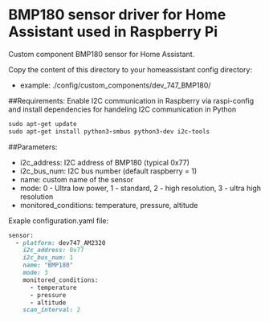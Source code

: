 # BMP180 sensor driver for Home Assistant used in Raspberry Pi
Custom component BMP180 sensor for Home Assistant.

Copy the content of this directory to your homeassistant config directory:
  - example: ./config/custom_components/dev_747_BMP180/

##Requirements:
Enable I2C communication in Raspberry via raspi-config and install dependencies for handeling I2C communication in Python
```ruby
sudo apt-get update
sudo apt-get install python3-smbus python3-dev i2c-tools
```

##Parameters:
  - i2c_address: I2C address of BMP180 (typical 0x77)
  - i2c_bus_num: I2C bus number (default raspberry = 1)
  - name: custom name of the sensor
  - mode: 0 - Ultra low power, 1 - standard, 2 - high resolution, 3 - ultra high resolution
  - monitored_conditions: temperature, pressure, altitude

Exaple configuration.yaml file:
```ruby
sensor:
  - platform: dev747_AM2320
    i2c_address: 0x77
    i2c_bus_num: 1
    name: "BMP180"
    mode: 3
    monitored_conditions:
      - temperature
      - pressure
      - altitude
    scan_interval: 2 
```
